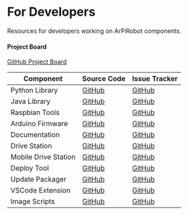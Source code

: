 # For Developers

Resources for developers working on ArPiRobot components.

#### Project Board

[GitHub Project Board](https://github.com/users/MB3hel/projects/2)

| Component | Source Code | Issue Tracker |
| --------- | ----------- | ------------- |
| Python Library | [GitHub](https://github.com/MB3hel/ArPiRobot-PythonLib) | [GitHub](https://github.com/MB3hel/ArPiRobot-PythonLib/issues) |
| Java Library   | [GitHub](https://github.com/MB3hel/ArPiRobot-JavaLib) | [GitHub](https://github.com/MB3hel/ArPiRobot-JavaLib/issues) |
| Raspbian Tools |  [GitHub](https://github.com/MB3hel/ArPiRobot-RaspbianTools) | [GitHub](https://github.com/MB3hel/ArPiRobot-RaspbianTools/issues) |
| Arduino Firmware | [GitHub](https://github.com/MB3hel/ArPiRobot-ArduinoFirmware) | [GitHub](https://github.com/MB3hel/ArPiRobot-ArduinoFirmware/issues) |
| Documentation | [GitHub](https://github.com/MB3hel/ArPiRobot) | [GitHub](https://github.com/MB3hel/ArPiRobot) |
| Drive Station | [GitHub](https://github.com/MB3hel/ArPiRobot-DriveStation) | [GitHub](https://github.com/MB3hel/ArPiRobot-DriveStation/issues) |
| Mobile Drive Station | [GitHub](https://github.com/MB3hel/ArPiRobot-MobileDriveStation) | [GitHub](https://github.com/MB3hel/ArPiRobot-MobileDriveStation/issues) |
| Deploy Tool | [GitHub](https://github.com/MB3hel/ArPiRobot-DeployTool) | [GitHub](https://github.com/MB3hel/ArPiRobot-DeployTool/issues) |
| Update Packager | [GitHub](https://github.com/MB3hel/ArPiRobot-UpdatePackager) | [GitHub](https://github.com/MB3hel/ArPiRobot-UpdatePackager/issues) |
| VSCode Extension | [GitHub](https://github.com/MB3hel/ArPiRobot-VSCodeExtension) | [GitHub](https://github.com/MB3hel/ArPiRobot-VSCodeExtension/issues) |
| Image Scripts | [GitHub](https://github.com/MB3hel/ArPiRobot-ImageScripts) | [GitHub](https://github.com/MB3hel/ArPiRobot-ImageScripts/issues) |